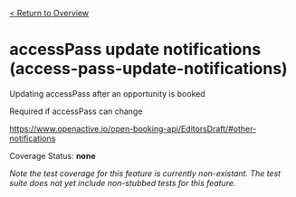 [< Return to Overview](../../README.md)
# accessPass update notifications (access-pass-update-notifications)

Updating accessPass after an opportunity is booked

Required if accessPass can change

https://www.openactive.io/open-booking-api/EditorsDraft/#other-notifications

Coverage Status: **none**


*Note the test coverage for this feature is currently non-existant. The test suite does not yet include non-stubbed tests for this feature.*



